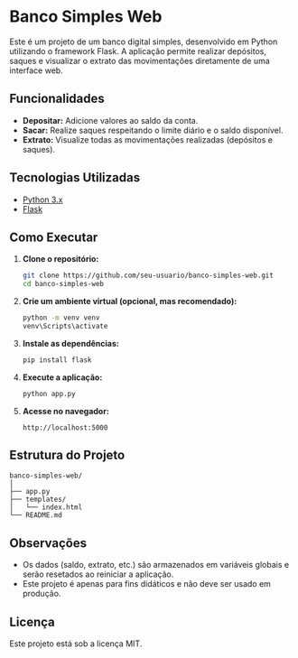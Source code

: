 # Banco Simples Web

Este é um projeto de um banco digital simples, desenvolvido em Python utilizando o framework Flask. A aplicação permite realizar depósitos, saques e visualizar o extrato das movimentações diretamente de uma interface web.

## Funcionalidades

- **Depositar:** Adicione valores ao saldo da conta.
- **Sacar:** Realize saques respeitando o limite diário e o saldo disponível.
- **Extrato:** Visualize todas as movimentações realizadas (depósitos e saques).

## Tecnologias Utilizadas

- [Python 3.x](https://www.python.org/)
- [Flask](https://flask.palletsprojects.com/)

## Como Executar

1. **Clone o repositório:**
   ```sh
   git clone https://github.com/seu-usuario/banco-simples-web.git
   cd banco-simples-web
   ```

2. **Crie um ambiente virtual (opcional, mas recomendado):**
   ```sh
   python -m venv venv
   venv\Scripts\activate
   ```

3. **Instale as dependências:**
   ```sh
   pip install flask
   ```

4. **Execute a aplicação:**
   ```sh
   python app.py
   ```

5. **Acesse no navegador:**
   ```
   http://localhost:5000
   ```

## Estrutura do Projeto

```
banco-simples-web/
│
├── app.py
├── templates/
│   └── index.html
└── README.md
```

## Observações

- Os dados (saldo, extrato, etc.) são armazenados em variáveis globais e serão resetados ao reiniciar a aplicação.
- Este projeto é apenas para fins didáticos e não deve ser usado em produção.

## Licença

Este projeto está sob a licença MIT.
